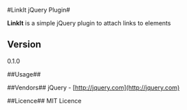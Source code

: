 #LinkIt jQuery Plugin#

**LinkIt** is a simple jQuery plugin to attach links to elements

## Version ##
0.1.0

##Usage##

##Vendors##
jQuery - [http://jquery.com](http://jquery.com)

##Licence##
MIT Licence